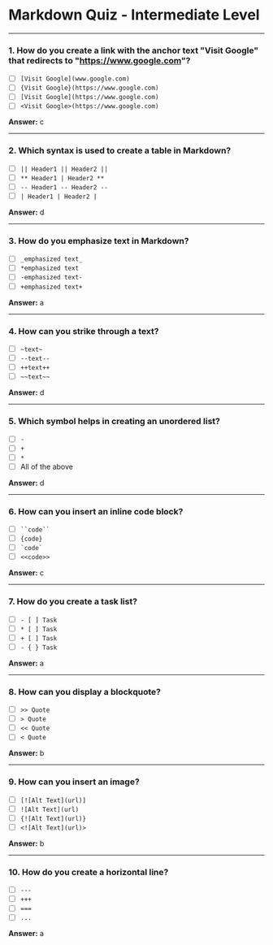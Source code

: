 # Markdown Quiz - Intermediate Level

---

### 1. How do you create a link with the anchor text "Visit Google" that redirects to "https://www.google.com"?

- [ ] `[Visit Google](www.google.com)`
- [ ] `{Visit Google}(https://www.google.com)`
- [ ] `[Visit Google](https://www.google.com)`
- [ ] `<Visit Google>(https://www.google.com)`

**Answer:** c

---

### 2. Which syntax is used to create a table in Markdown?

- [ ] `|| Header1 || Header2 ||`
- [ ] `** Header1 | Header2 **`
- [ ] `-- Header1 -- Header2 --`
- [ ] `| Header1 | Header2 |`

**Answer:** d

---

### 3. How do you emphasize text in Markdown?

- [ ] `_emphasized text_`
- [ ] `*emphasized text`
- [ ] `-emphasized text-`
- [ ] `+emphasized text+`

**Answer:** a

---

### 4. How can you strike through a text?

- [ ] `~text~`
- [ ] `--text--`
- [ ] `++text++`
- [ ] `~~text~~`

**Answer:** d

---

### 5. Which symbol helps in creating an unordered list?

- [ ] `-`
- [ ] `+`
- [ ] `*`
- [ ] All of the above

**Answer:** d

---

### 6. How can you insert an inline code block?

- [ ] ` ``code`` `
- [ ] `{code}`
- [ ] `` `code` ``
- [ ] `<<code>>`

**Answer:** c

---

### 7. How do you create a task list?

- [ ] `- [ ] Task`
- [ ] `* [ ] Task`
- [ ] `+ [ ] Task`
- [ ] `- { } Task`

**Answer:** a

---

### 8. How can you display a blockquote?

- [ ] `>> Quote`
- [ ] `> Quote`
- [ ] `<< Quote`
- [ ] `< Quote`

**Answer:** b

---

### 9. How can you insert an image?

- [ ] `[![Alt Text](url)]`
- [ ] `![Alt Text](url)`
- [ ] `{![Alt Text](url)}`
- [ ] `<![Alt Text](url)>`

**Answer:** b

---

### 10. How do you create a horizontal line?

- [ ] `---`
- [ ] `+++`
- [ ] `===`
- [ ] `...`

**Answer:** a
